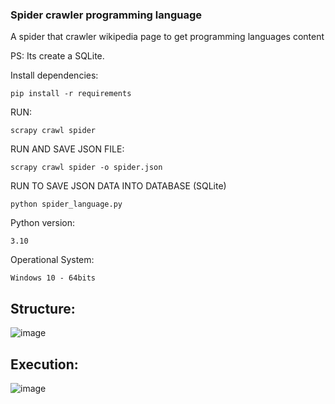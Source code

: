 ### Spider crawler programming language

A spider that crawler wikipedia page to get
programming languages content

PS: Its create a SQLite.

Install dependencies:

    pip install -r requirements

RUN:
    
    scrapy crawl spider

RUN AND SAVE JSON FILE:

    scrapy crawl spider -o spider.json

RUN TO SAVE JSON DATA INTO DATABASE (SQLite)

    python spider_language.py

Python version:
    
    3.10

Operational System:

    Windows 10 - 64bits


## Structure:

![image](https://user-images.githubusercontent.com/88283829/190188156-1761dd27-c8b4-4c20-aeba-a65332adc77d.png)

## Execution:

![image](https://user-images.githubusercontent.com/88283829/190188375-537002fd-386c-4e7a-94d6-7a178618e57c.png)


